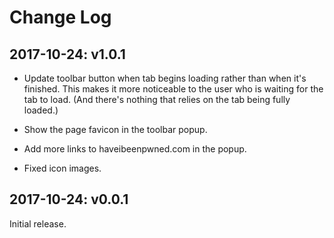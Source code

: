 Change Log
==========

2017-10-24: v1.0.1
------------------

* Update toolbar button when tab begins loading rather than when it's finished. This makes it more noticeable to the user who is waiting for the tab to load. (And there's nothing that relies on the tab being fully loaded.)

* Show the page favicon in the toolbar popup.

* Add more links to haveibeenpwned.com in the popup.

* Fixed icon images.


2017-10-24: v0.0.1
------------------

Initial release.
